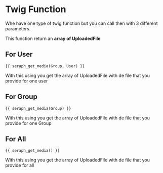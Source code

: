 Twig Function
=============
 
Whe have one type of twig function but you can call then with 3 different parameters.

This function return an **array of UploadedFile**

For User
--------

```html.twig
{{ seraph_get_media(Group, User) }}
```

With this using you get the array of UploadedFile with de file that you provide for one user

For Group
---------

```html.twig
{{ seraph_get_media(Group) }}
```

With this using you get the array of UploadedFile with de file that you provide for one Group

For All
-------

```html.twig
{{ seraph_get_media() }}
```

With this using you get the array of UploadedFile with de file that you provide for all